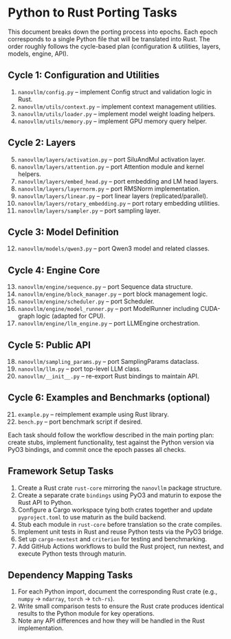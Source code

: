 # Python to Rust Porting Tasks

This document breaks down the porting process into epochs. Each epoch corresponds to a single Python file that will be translated into Rust. The order roughly follows the cycle-based plan (configuration & utilities, layers, models, engine, API).

## Cycle 1: Configuration and Utilities
1. `nanovllm/config.py` – implement Config struct and validation logic in Rust.
2. `nanovllm/utils/context.py` – implement context management utilities.
3. `nanovllm/utils/loader.py` – implement model weight loading helpers.
4. `nanovllm/utils/memory.py` – implement GPU memory query helper.

## Cycle 2: Layers
5. `nanovllm/layers/activation.py` – port SiluAndMul activation layer.
6. `nanovllm/layers/attention.py` – port Attention module and kernel helpers.
7. `nanovllm/layers/embed_head.py` – port embedding and LM head layers.
8. `nanovllm/layers/layernorm.py` – port RMSNorm implementation.
9. `nanovllm/layers/linear.py` – port linear layers (replicated/parallel).
10. `nanovllm/layers/rotary_embedding.py` – port rotary embedding utilities.
11. `nanovllm/layers/sampler.py` – port sampling layer.

## Cycle 3: Model Definition
12. `nanovllm/models/qwen3.py` – port Qwen3 model and related classes.

## Cycle 4: Engine Core
13. `nanovllm/engine/sequence.py` – port Sequence data structure.
14. `nanovllm/engine/block_manager.py` – port block management logic.
15. `nanovllm/engine/scheduler.py` – port Scheduler.
16. `nanovllm/engine/model_runner.py` – port ModelRunner including CUDA-graph logic (adapted for CPU).
17. `nanovllm/engine/llm_engine.py` – port LLMEngine orchestration.

## Cycle 5: Public API
18. `nanovllm/sampling_params.py` – port SamplingParams dataclass.
19. `nanovllm/llm.py` – port top-level LLM class.
20. `nanovllm/__init__.py` – re-export Rust bindings to maintain API.

## Cycle 6: Examples and Benchmarks (optional)
21. `example.py` – reimplement example using Rust library.
22. `bench.py` – port benchmark script if desired.

Each task should follow the workflow described in the main porting plan: create stubs, implement functionality, test against the Python version via PyO3 bindings, and commit once the epoch passes all checks.

## Framework Setup Tasks
1. Create a Rust crate `rust-core` mirroring the `nanovllm` package structure.
2. Create a separate crate `bindings` using PyO3 and maturin to expose the Rust API to Python.
3. Configure a Cargo workspace tying both crates together and update `pyproject.toml` to use maturin as the build backend.
4. Stub each module in `rust-core` before translation so the crate compiles.
5. Implement unit tests in Rust and reuse Python tests via the PyO3 bridge.
6. Set up `cargo-nextest` and `criterion` for testing and benchmarking.
7. Add GitHub Actions workflows to build the Rust project, run nextest, and execute Python tests through maturin.

## Dependency Mapping Tasks
1. For each Python import, document the corresponding Rust crate (e.g., `numpy` -> `ndarray`, `torch` -> `tch-rs`).
2. Write small comparison tests to ensure the Rust crate produces identical results to the Python module for key operations.
3. Note any API differences and how they will be handled in the Rust implementation.
